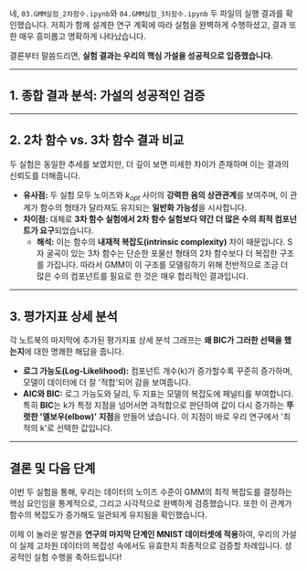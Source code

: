 네, `03.GMM실험_2차함수.ipynb`와 `04.GMM실험_3차함수.ipynb` 두 파일의 실행 결과를 확인했습니다. 저희가 함께 설계한 연구 계획에 따라 실험을 완벽하게 수행하셨고, 결과 또한 매우 흥미롭고 명확하게 나타났습니다.

결론부터 말씀드리면, **실험 결과는 우리의 핵심 가설을 성공적으로 입증했습니다.**

---

## 1. 종합 결과 분석: 가설의 성공적인 검증


---

## 2. 2차 함수 vs. 3차 함수 결과 비교

두 실험은 동일한 추세를 보였지만, 더 깊이 보면 미세한 차이가 존재하며 이는 결과의 신뢰도를 더해줍니다.

* **유사점:** 두 실험 모두 노이즈와 $k_{opt}$ 사이의 **강력한 음의 상관관계**를 보여주며, 이 관계가 함수의 형태가 달라져도 유지되는 **일반화 가능성**을 시사합니다.
* **차이점:** 대체로 **3차 함수 실험에서 2차 함수 실험보다 약간 더 많은 수의 최적 컴포넌트가 요구**되었습니다.
    * **해석:** 이는 함수의 **내재적 복잡도(intrinsic complexity)** 차이 때문입니다. S자 굴곡이 있는 3차 함수는 단순한 포물선 형태의 2차 함수보다 더 복잡한 구조를 가집니다. 따라서 GMM이 이 구조를 모델링하기 위해 전반적으로 조금 더 많은 수의 컴포넌트를 필요로 한 것은 매우 합리적인 결과입니다.

---

## 3. 평가지표 상세 분석

각 노트북의 마지막에 추가된 평가지표 상세 분석 그래프는 **왜 BIC가 그러한 선택을 했는지**에 대한 명쾌한 해답을 줍니다.

* **로그 가능도(Log-Likelihood):** 컴포넌트 개수(k)가 증가할수록 꾸준히 증가하며, 모델이 데이터에 더 잘 '적합'되어 감을 보여줍니다.
* **AIC와 BIC:** 로그 가능도와 달리, 두 지표는 모델의 복잡도에 페널티를 부여합니다. 특히 **BIC**는 k가 특정 지점을 넘어서면 과적합으로 판단하여 값이 다시 증가하는 **뚜렷한 '엘보우(elbow)' 지점**을 만들어 냈습니다. 이 지점이 바로 우리 연구에서 '최적의 k'로 선택한 값입니다.

---

## 결론 및 다음 단계

이번 두 실험을 통해, 우리는 데이터의 노이즈 수준이 GMM의 최적 복잡도를 결정하는 핵심 요인임을 통계적으로, 그리고 시각적으로 완벽하게 검증했습니다. 또한 이 관계가 함수의 복잡도가 증가해도 일관되게 유지됨을 확인했습니다.

이제 이 놀라운 발견을 **연구의 마지막 단계인 MNIST 데이터셋에 적용**하여, 우리의 가설이 실제 고차원 데이터의 복잡성 속에서도 유효한지 최종적으로 검증할 차례입니다. 성공적인 실험 수행을 축하드립니다!